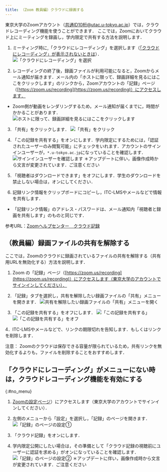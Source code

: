 ```yaml
---
title: （Zoom 教員編）クラウドに録画する
---
```


東京大学のZoomアカウント（共通ID10桁@utac.u-tokyo.ac.jp）では，クラウドレコーディング機能を使うことができます．
ここでは，Zoomにおいてクラウド上にミーティングを録画し，学内限定で共有する方法を説明します．  

1. ミーティング時に,「クラウドにレコーディング」を選択します（[「クラウドにレコーディング」が表示されないときは](#no_menu)）． 
![「クラウドにレコーディング」を選択](3.jpg)

1. レコーディングの終了後，録画ファイルが利用可能になると，Zoomからメール通知が届きます．メール内の「ホストに限って、録画詳細を見るにはここをクリックします」のリンクから，Zoomアカウントの「記録」ページ（[https://zoom.us/recording](https://zoom.us/recording)）にアクセスします．
  * Zoom側が動画をレンダリングするため，メール通知が届くまでに，時間がかかることがあります．
![ホストに限って、録画詳細を見るにはここをクリックします](4.jpg)

3. 「共有」をクリックします． 
![「共有」をクリック](5.jpg)

4. 「この記録を共有する」をオンにします．学内限定にするためには，「認証されたユーザーのみ閲覧可能」にチェックをいれます．アカウントのサインインユーザーが，`*.u-tokyo.ac.jp`になっていることを確認します．
![サインインユーザーを確認します](6.jpg)
＊アップデートに伴い，画像作成時から文言が変更されています．ご注意ください

5. 「視聴者はダウンロードできます」をオフにします．学生のダウンロードを禁止しない場合は，オンにしてください．  

6. 記録リンク情報をクリップボードにコピーし，ITC-LMSやメールなどで情報を共有します．
  * 「記録リンク情報」のアドレス・パスワードは、メール通知内「視聴者と録画を共有します」のものと同じです．


参考URL：[Zoomヘルプセンター　クラウド記録](https://support.zoom.us/hc/ja/articles/203741855-%E3%82%AF%E3%83%A9%E3%82%A6%E3%83%89%E8%A8%98%E9%8C%B2)



## （教員編）録画ファイルの共有を解除する
ここでは，Zoomのクラウドに録画されているファイルの共有を解除する（共有用URLを無効化する）方法を説明します．

1. Zoom の「記録」ページ（[https://zoom.us/recording](https://zoom.us/recording)）にアクセスします（東京大学のアカウントでサインインしてください）．

2. 「記録」タブを選択し，共有を解除したい録画ファイルの「共有」メニューを開きます．
![共有を解除したい録画ファイルの「共有」メニューを開く](7.jpg)

3. 「この記録を共有する」をオフにします．
![「この記録を共有する」](8.jpg)
![「この記録を共有する」をオフ](9.jpg)

4．ITC-LMSやメールなどで、リンクの期限切れを告知します．もしくはリンクを削除します．

注意：
Zoomのクラウドは保存できる容量が限られているため，共有リンクを無効化するよりも，ファイルを削除することをおすすめします．


## 「クラウドにレコーディング」がメニューにない時は，クラウドレコーディング機能を有効にする
{:#no_menu}

1. [Zoomの設定ページ](https://zoom.us/profile/setting)）にアクセスします（東京大学のアカウントでサインインしてください）．

2. 左側のメニューから「設定」を選択し，「記録」のページを開きます．
![「記録」のページの設定①](1.jpg)

3. 「クラウド記録」をオンにします．

4. 学内限定公開にしたい場合は，その準備として「クラウド記録の視聴前にユーザーに認証を求める」がオンになっていることを確認します．
![「記録」のページの設定②](2.jpg)
＊アップデートに伴い，画像作成時から文言が変更されています．ご注意ください

